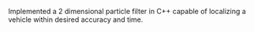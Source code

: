 Implemented a 2 dimensional particle filter in C++ capable of localizing a vehicle within desired accuracy and time.
